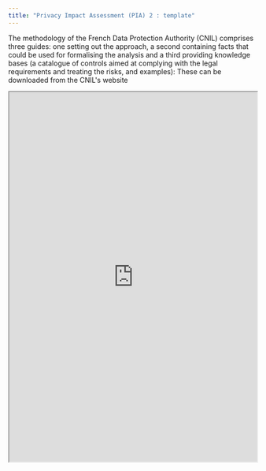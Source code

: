 ```yaml
---
title: "Privacy Impact Assessment (PIA) 2 : template"
---
```


The methodology of the French Data Protection Authority (CNIL) comprises three guides: one setting out the approach, a second containing facts that could be used for formalising the analysis and a third providing knowledge bases (a catalogue of controls aimed at complying with the legal requirements and treating the risks, and examples): These can be downloaded from the CNIL's website

<iframe height="750" width="100%" src="https://ewelton.github.io/ktest/wiki.html#Privacy%20Impact%20Assessment%20(PIA)%202%20:%20template"></iframe>

